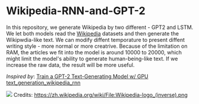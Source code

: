 # Wikipedia-RNN-and-GPT-2

In this repository, we generate Wikipedia by two different - GPT2 and LSTM. We let both models read the [Wikipedia](https://www.tensorflow.org/datasets/catalog/wikipedia) datasets and then generate the Wikipwdia-like text. We can modify diffent temporature to present diffent writing style - more normal or more creatrive. Because of the limitation on RAM, the articles we fit into the model is around 10000 to 20000, which might limit the model's ability to generate human-being-like text. If we increase the raw data, the result will be more useful.

_Inspired by_: [Train a GPT-2 Text-Generating Model w/ GPU](https://colab.research.google.com/drive/1VLG8e7YSEwypxU-noRNhsv5dW4NfTGce) 
[text_generation_wikipedia_rnn](https://colab.research.google.com/github/trekhleb/machine-learning-experiments/blob/master/experiments/text_generation_wikipedia_rnn/text_generation_wikipedia_rnn.ipynb)

![](https://upload.wikimedia.org/wikipedia/commons/thumb/d/de/Wikipedia-logo_%28inverse%29.png/657px-Wikipedia-logo_%28inverse%29.png)
Credits: https://zh.wikipedia.org/wiki/File:Wikipedia-logo_(inverse).png

